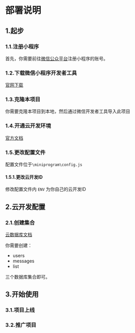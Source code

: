 # 部署说明

## 1.起步

### 1.1.注册小程序

首先，你需要前往[微信公众平台][1]注册小程序的账号。

### 1.2.下载微信小程序开发者工具

[官网下载][2]

### 1.3.克隆本项目

你需要克隆本项目到本地，然后通过微信开发者工具导入此项目

### 1.4.开通云开发环境

[官方文档][3]

### 1.5.更改配置文件

配置文件位于`\miniprogram\config.js`

#### 1.5.1.更改云开发ID

修改配置文件内 `ENV` 为你自己的云开发ID

## 2.云开发配置
### 2.1.创建集合

[云数据库文档][4]

你需要创建：

- users
- messages
- list

三个数据库集合即可。

## 3.开始使用

### 3.1.项目上线

### 3.2.推广项目


[1]: https://mp.weixin.qq.com/
[2]: https://developers.weixin.qq.com/miniprogram/dev/devtools/download.html

[3]: https://developers.weixin.qq.com/miniprogram/dev/wxcloud/basis/quickstart.html#_1-%E6%96%B0%E5%BB%BA%E4%BA%91%E5%BC%80%E5%8F%91%E6%A8%A1%E6%9D%BF
[4]: https://developers.weixin.qq.com/miniprogram/dev/wxcloud/guide/database/getting-started.html

